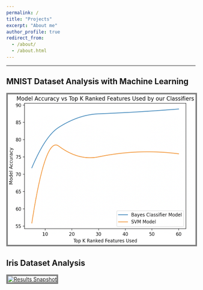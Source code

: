 ```yaml
---
permalink: /
title: "Projects"
excerpt: "About me"
author_profile: true
redirect_from: 
  - /about/
  - /about.html
---
```

***
## MNIST Dataset Analysis with Machine Learning 
<p>
  <a href= "https://github.com/WK-EE/MNIST-DataAnalysis-ML" title="WK-EE MNIST Dataset Analysis">
    <img src= '/images/Model_Accuracy_vs_Top_K_Ranked_Features.png' alt= "Results Snapshot" 
         style = "width: 500px; height: 400px; border: #808080 4px solid"/>
  </a>
</p>




## Iris Dataset Analysis

<p>
  <a href= "https://github.com/WK-EE/Iris-Dataset-Analysis" title="WK-EE Iris Dataset Analysis">
    <img src= '/images/500x300.png' alt= "Results Snapshot"
         style = "width: 500px; height: 400px; border: #808080 4px solid"/>
  </a>
</p>


